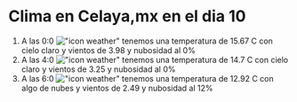 # Clima en Celaya,mx en el dia 10

1. A las 0:0 !["icon weather"](http://openweathermap.org/img/w/01n.png) tenemos una temperatura de 15.67 C con cielo claro y  vientos de 3.98 y nubosidad al 0%
1. A las 4:0 !["icon weather"](http://openweathermap.org/img/w/01n.png) tenemos una temperatura de 14.7 C con cielo claro y  vientos de 3.25 y nubosidad al 0%
1. A las 6:0 !["icon weather"](http://openweathermap.org/img/w/02n.png) tenemos una temperatura de 12.92 C con algo de nubes y  vientos de 2.49 y nubosidad al 12%
